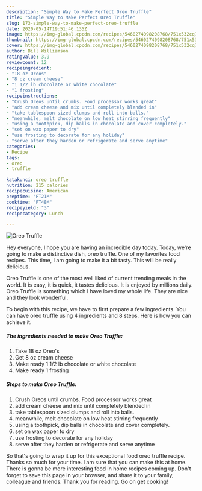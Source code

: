 ```yaml
---
description: "Simple Way to Make Perfect Oreo Truffle"
title: "Simple Way to Make Perfect Oreo Truffle"
slug: 173-simple-way-to-make-perfect-oreo-truffle
date: 2020-05-14T19:51:46.135Z
image: https://img-global.cpcdn.com/recipes/5460274098208768/751x532cq70/oreo-truffle-recipe-main-photo.jpg
thumbnail: https://img-global.cpcdn.com/recipes/5460274098208768/751x532cq70/oreo-truffle-recipe-main-photo.jpg
cover: https://img-global.cpcdn.com/recipes/5460274098208768/751x532cq70/oreo-truffle-recipe-main-photo.jpg
author: Bill Williamson
ratingvalue: 3.9
reviewcount: 12
recipeingredient:
- "18 oz Oreos"
- "8 oz cream cheese"
- "1 1/2 lb chocolate or white chocolate"
- "1 frosting"
recipeinstructions:
- "Crush Oreos until crumbs. Food processor works great"
- "add cream cheese and mix until completely blended in"
- "take tablespoon sized clumps and roll into balls."
- "meanwhile, melt chocolate on low heat stirring frequently"
- "using a toothpick, dip balls in chocolate and cover completely."
- "set on wax paper to dry"
- "use frosting to decorate for any holiday"
- "serve after they harden or refrigerate and serve anytime"
categories:
- Recipe
tags:
- oreo
- truffle

katakunci: oreo truffle 
nutrition: 215 calories
recipecuisine: American
preptime: "PT21M"
cooktime: "PT48M"
recipeyield: "3"
recipecategory: Lunch

---
```



![Oreo Truffle](https://img-global.cpcdn.com/recipes/5460274098208768/751x532cq70/oreo-truffle-recipe-main-photo.jpg)

Hey everyone, I hope you are having an incredible day today. Today, we're going to make a distinctive dish, oreo truffle. One of my favorites food recipes. This time, I am going to make it a bit tasty. This will be really delicious.



Oreo Truffle is one of the most well liked of current trending meals in the world. It is easy, it is quick, it tastes delicious. It is enjoyed by millions daily. Oreo Truffle is something which I have loved my whole life. They are nice and they look wonderful.


To begin with this recipe, we have to first prepare a few ingredients. You can have oreo truffle using 4 ingredients and 8 steps. Here is how you can achieve it.

<!--inarticleads1-->

##### The ingredients needed to make Oreo Truffle:

1. Take 18 oz Oreo&#39;s
1. Get 8 oz cream cheese
1. Make ready 1 1/2 lb chocolate or white chocolate
1. Make ready 1 frosting




<!--inarticleads2-->

##### Steps to make Oreo Truffle:

1. Crush Oreos until crumbs. Food processor works great
1. add cream cheese and mix until completely blended in
1. take tablespoon sized clumps and roll into balls.
1. meanwhile, melt chocolate on low heat stirring frequently
1. using a toothpick, dip balls in chocolate and cover completely.
1. set on wax paper to dry
1. use frosting to decorate for any holiday
1. serve after they harden or refrigerate and serve anytime




So that's going to wrap it up for this exceptional food oreo truffle recipe. Thanks so much for your time. I am sure that you can make this at home. There is gonna be more interesting food in home recipes coming up. Don't forget to save this page in your browser, and share it to your family, colleague and friends. Thank you for reading. Go on get cooking!
